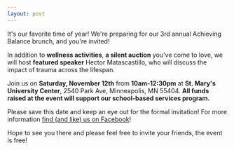 ```yaml
---
layout: post
---
```


It's our favorite time of year!  We're preparing for our 3rd annual Achieving Balance brunch, and you're invited!

In addition to **wellness activities**, **a silent auction** you've come to love, we will host **featured speaker** Hector Matascastillo, who will discuss the impact of trauma across the lifespan. 

Join us on **Saturday, November 12th** from **10am-12:30pm** at **St. Mary's University Center**, 2540 Park Ave, Minneapolis, MN 55404. **All funds raised at the event will support our school-based services program.**

Please save this date and keep an eye out for the formal invitation! For more information [find (and like) us on Facebook](https://www.facebook.com/watercoursecounseling)!

Hope to see you there and please feel free to invite your friends, the event is free!
